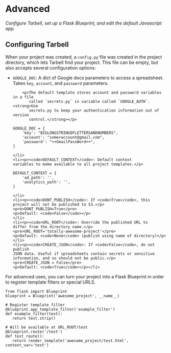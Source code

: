 # Advanced
*Configure Tarbell, set up a Flask Blueprint, and edit the default Javascript app.*

## Configuring Tarbell

When your project was created, a <code>config.py</code> file was created in 
the project directory, which lets Tarbell find your project. This file can be 
empty, but also accepts several configuration options:</p>

<ul>
    <li>
        <p><code>GOOGLE_DOC</code>: A dict of Google docs parameters
            to access a spreadsheet. Takes <code>key</code>,
            <code>account</code>, and <code>password</code> parameters.</p>

        <p>The default template stores account and password variables in a file
           called `secrets.py` in variable called `GOOGLE_AUTH`. <strong>Use
           secrets.py to keep your authentication information out of version
           control.</strong></p>

<pre><code class="python">GOOGLE_DOC = {
    'key': "BIGLONGSTRINGOFLETTERSANDNUMBERS",
    'account': "some+account@gmail.com",
    'password': "++GmailPassWord++",
}</code></pre>
    </li>
    <li><p><code>DEFAULT_CONTEXT</code>: Default context
    variables to make available to all project templates.</p>
<pre><code class="python">DEFAULT_CONTEXT = {
    'ad_path': '',
    'analytics_path': '',
}</code></pre>
    </li>
    <li><p><code>DONT_PUBLISH</code>: If <code>True</code>, this
    project will not be published to S3.</p>
    <pre>DONT_PUBLISH=True</pre>
    <p>Default: <code>False</code></p>
    </li>
    <li><p><code>URL_ROOT</code>: Override the published URL to
    differ from the directory name.</p> 
    <pre>URL_ROOT='totally-awesome-project'</pre>
    <p>Default: <code>None</code> (publish using name of directory)</p>
    </li>
    <li><p><code>CREATE_JSON</code>: If <code>False</code>, do not publish
    JSON data. Useful if spreadsheets contain secrets or sensitive information, and so should not be public.</p>
    <pre>CREATE_JSON = False</pre>
    <p>Default: <code>True</code></p></li>
</ul>

<p>For advanced uses, you can turn your project into a Flask Blueprint in order to
register template filters or special URLS.</p>

<pre><code class="python">from flask import Blueprint
blueprint = Blueprint('awesome_project', __name__)

# Register template filter
@blueprint.app_template_filter('example_filter')
def example_filter(text):
   return text.strip()

# Will be available at URL_ROOT/test
@blueprint.route('/test')
def test_route():
   return render_template('awesome_project/test.html', context_var='test')</code></pre>

